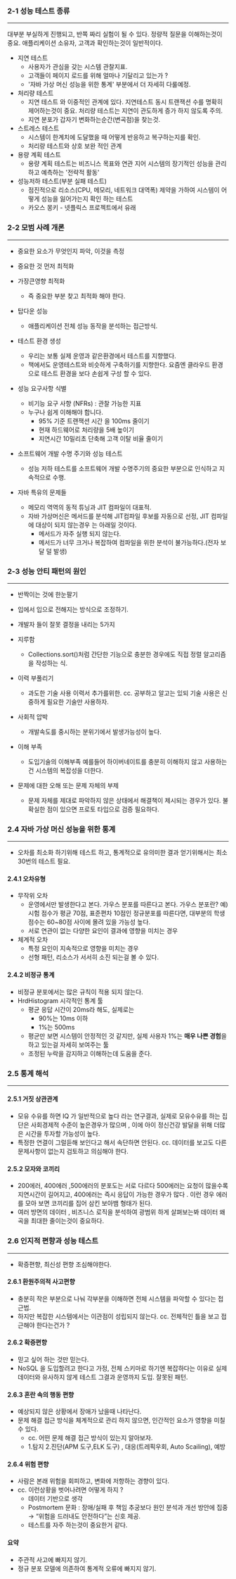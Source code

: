 


```table-of-contents
```


### 2-1 성능 테스트 종류
---
대부분 부실하게 진행되고, 반쪽 짜리 실험이 될 수 있다. 정량적 질문을 이해하는것이 중요.
애플리케이션 소유자, 고객과 확인하는것이 일반적이다.

- 지연 테스트
	- 사용자가 관심을 갖는 시스템 관찰지표.
	- 고객들이 페이지 로드를 위해 얼마나 기달리고 있는가 ?
	- '자바 가상 머신 성능을 위한 통계' 부분에서 더 자세히 다룰예정.
- 처리량 테스트
	- 지연 테스트 와 이중적인 관계에 있다. 지연테스트 동시 트랜잭션 수를 명확히 제어하는것이 중요. 처리량 테스트는 지연이 관도하게 증가 하지 않도록 주의.
	- 지연 분포가 갑자기 변화하는순간(변곡점)을 찾는것.
- 스트레스 테스트
	- 시스템이 한계치에 도달했을 때 어떻게  반응하고 복구하는지를 확인.
	- 처리량 테스트와 상호 보완 적인 관계
- 용량 계획 테스트
	- 용량 계획 테스트는 비즈니스 목표와 연관 지어 시스템의 장기적인 성능을 관리하고 예측하는 '전략적 활동'
- 성능저하 테스트(부분 실패 테스트)
	- 점진적으로 리소스(CPU, 메모리, 네트워크 대역폭) 제약을 가하여 시스템이 어떻게 성능을 잃어가는지 확인 하는 테스트
	- 카오스 몽키 - 넷플릭스 프로젝트에서 유래
### 2-2 모범 사례 개론
---
- 중요한 요소가 무엇인지 파악, 이것을 측정
- 중요한 것 먼저 최적화
- 가장큰영향 최적화 
	- 즉 중요한 부분 찾고 최적화 해야 한다.

-  탑다운 성능
	- 애플리케이션 전체 성능 동작을 분석하는 접근방식.

-  테스트 환경 생성
	- 우리는 보통 실제 운영과 같은환경에서 테스트를 지향했다.
	- 책에서도 운영테스트와 비슷하게 구축하기를 지향한다. 요즘엔 클라우드 환경으로 테스트 환경을 보다 손쉽게 구성 할 수 있다.
- 성능 요구사항 식별
	- 비기능 요구 사향 (NFRs) : 관찰 가능한 지표
	- 누구나 쉽게 이해해야 합니다.
		- 95% 기준 트랜잭션 시간 을 100ms 줄이기
		- 현재 하드웨어로 처리량을 5배 높이기
		- 지연시간 10밀리초 단축해 고객 이탈 비율 줄이기
- 소프트웨어 개발 수명 주기와 성능 테스트
	- 성능 저하 테스트를 소프트웨어 개발 수명주기의 중요한 부분으로 인식하고 지속적으로 수행.
- 자바 특유의 문제들
	- 메모리 역역의 동적 튜닝과 JIT 컴파일이 대표적.
	- 자바 가상머신은 메서드를 분석해 JIT컴파일 후보를 자동으로 선정, JIT 컴파일에 대상이 되지 않는경우 는 아래일 것이다.
		- 메서드가 자주 실행 되지 않는다.
		- 메서드가 너무 크거나 복잡하여 컴파일을 위한 분석이 불가능하다.(전자 보달 덜 발생)

### 2-3 성능 안티 패턴의 원인
---
- 반짝이는 것에 한눈팔기
- 입에서 입으로 전해지는 방식으로 조정하기.
- 개발자 들이 잘못 결정을 내리는 5가지

- 지루함
	- Collections.sort()처럼 간단한 기능으로 충분한 경우에도 직접 정렬 알고리즘을 작성하는 식.
- 이력 부풀리기
	- 과도한 기술 사용 이력서 추가를위한. cc. 공부하고 알고는 있되 기술 사용은 신중하게 필요한 기술만 사용하자.
- 사회적 압박
	- 개발속도를 중시하는 분위기에서 발생가능성이 높다.
- 이해 부족
	- 도입기술의 이해부족 예를들어 하이버네이트를 충분히 이해하지 않고 사용하는건 시스템의 복잡성을 더한다.
- 문제에 대한 오해 또는 문제 자체의 부제
	- 문제 자체를 제대로 파악하지 않은 상태에서 해결책이 제시되는 경우가 있다. 불확실한 점이 있으면 프로토 타입으로 검증 필요하다.


### 2.4 자바 가상 머신 성능을 위한 통계
---

-  오차를 최소화 하기위해 테스트 하고, 통계적으로 유의미한 결과 얻기위해서는 최소 30번의 테스트 필요.

#### 2.4.1 오차유형
- 무작위 오차 
	- 운영에서만 발생한다고 본다. 가우스 분포를 따른다고 본다. 가우스 분포란? 예) 시험 점수가 평균 70점, 표준편차 10점인 정규분포를 따른다면, 대부분의 학생 점수는 60~80점 사이에 몰려 있을 가능성 높다.
	- 서로 연관이 없는 다양한 요인이 결과에 영향을 미치는 경우
- 체계적 오차
	- 특정 요인이 지속적으로 영향을 미치는 경우
	- 선형 패턴, 리소스가 서서히 소진 되는걸 볼 수 있다.

#### 2.4.2 비정규 통계
- 비정규 분포에서는 많은 규칙이 적용 되지 않는다.
- HrdHistogram 시각적인 통계 툴
	- 평균 응답 시간이 20ms라 해도, 실제로는
	    - 90%는 10ms 이하
	    - 1%는 500ms
	- 평균만 보면 시스템이 안정적인 것 같지만, 실제 사용자 1%는 **매우 나쁜 경험**을 하고 있는걸 자세히 보여주는 툴
	- 조정된 누락을 감지하고 이해하는데 도움을 준다.

### 2.5 통계 해석
---
#### 2.5.1 거짓 상관관계
- 모유 수유를 하면 IQ 가 일반적으로 높다 라는 연구결과, 실제로 모유수유를 하는 집단은 사회경제적 수준이 높은경우가 많으며 , 이에 아이 정신건강 발달을 위해 더많은 시간을 투자할 가능성이 높다.
- 특정한 연결이 그럴듣해 보인다고 해서 속단하면 안된다. cc. 데이터를 보고도 다른 문제사항이 없는지 검토하고 의심해야 한다.
#### 2.5.2 모자와 코끼리
- 200에러, 400에러 ,500에러의 분포도는 서로 다르다 500에러는 요청이 많을수록 지연시간이 길어지고, 400에러는 즉시 응답이 가능한 경우가 많다 . 이런 경우 에러를 모아 보면 코끼리를 집어 삼킨 보아뱀 형태가 된다.
- 여러 방면의 데이터 , 비즈니스 로직을 분석하여 광범위 하게 살펴보는봐 데이터 왜곡을 최대한 줄이는것이 중요하다.


### 2.6 인지적 편향과 성능 테스트
---
- 확증편향, 최신성 편향 조심해야한다.

#### 2.6.1 환원주의적 사고편향
- 충분히 작은 부분으로 나눠 각부분을 이해하면 전체 시스템을 파악할 수 있다는 접근법.
- 하지만 복잡한 시스템에서는 이관점이 성립되지 않는다. cc. 전체적인 틀을 보고 접근해야 한다는건가 ?


#### 2.6.2 확증편향
- 믿고 싶어 하는 것만 믿는다.
- NoSQL 을 도입할려고 한다고 가정, 전체 스키마로 하기엔 복잡하다는 이유로 실제 데이터와 유사하지 않게 테스트 그결과 운영까지 도입. 잘못된 패턴.

#### 2.6.3 혼란 속의 행동 편향
- 예상되지 않은 상황에서 장애가 났을때 나타난다.
- 문제 해결 접근 방식을 체계적으로 관리 하지 않으면, 인간적인 요소가 영향을 미칠수 있다.
	- cc. 어떤 문제 해결 접근 방식이 있는지 알아보자.
	- 1.탐지 2.진단(APM 도구,ELK 도구) , 대응(트레픽우회, Auto Scailing), 예방

#### 2.6.4 위험 편향
- 사람은 본래 위험을 회피하고, 변화에 저항하는 경향이 있다.
- cc. 이런상황을 벗어나려면 어떻게 하지 ? 
	- 데이터 기반으로 생각
	- Postmortem 문화 : 장애/실패 후 책임 추궁보다 원인 분석과 개선 방안에 집중 → “위험을 드러내도 안전하다”는 신호 제공.
	- 테스트를 자주 하는것이 중요한거 같다.

#### 요약
- 주관적 사고에 빠지지 않기.
- 정규 분포 모델에 의존하여 통계적 오류에 빠지지 않기.